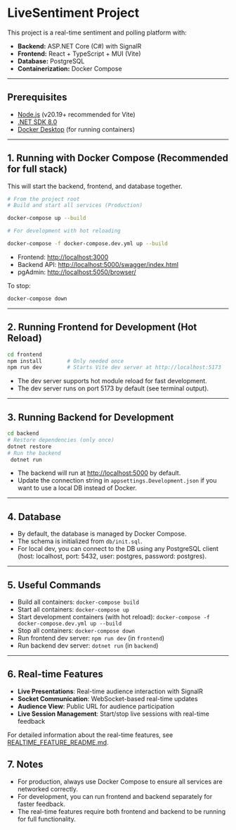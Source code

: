 # LiveSentiment Project

This project is a real-time sentiment and polling platform with:
- **Backend:** ASP.NET Core (C#) with SignalR
- **Frontend:** React + TypeScript + MUI (Vite)
- **Database:** PostgreSQL
- **Containerization:** Docker Compose

---

## Prerequisites
- [Node.js](https://nodejs.org/) (v20.19+ recommended for Vite)
- [.NET SDK 8.0](https://dotnet.microsoft.com/en-us/download/dotnet/8.0)
- [Docker Desktop](https://www.docker.com/products/docker-desktop/) (for running containers)

---

## 1. Running with Docker Compose (Recommended for full stack)

This will start the backend, frontend, and database together.

```sh
# From the project root
# Build and start all services (Production)

docker-compose up --build

# For development with hot reloading

docker-compose -f docker-compose.dev.yml up --build
```

- Frontend: [http://localhost:3000](http://localhost:3000)
- Backend API: [http://localhost:5000/swagger/index.html](http://localhost:5000/swagger/index.html)
- pgAdmin: [http://localhost:5050/browser/](http://localhost:5050/browser/)

To stop:
```sh
docker-compose down
```

---

## 2. Running Frontend for Development (Hot Reload)

```sh
cd frontend
npm install        # Only needed once
npm run dev        # Starts Vite dev server at http://localhost:5173
```

- The dev server supports hot module reload for fast development.
- The dev server runs on port 5173 by default (see terminal output).

---

## 3. Running Backend for Development

```sh
cd backend
# Restore dependencies (only once)
dotnet restore
# Run the backend
 dotnet run
```

- The backend will run at [http://localhost:5000](http://localhost:5000) by default.
- Update the connection string in `appsettings.Development.json` if you want to use a local DB instead of Docker.

---

## 4. Database
- By default, the database is managed by Docker Compose.
- The schema is initialized from `db/init.sql`.
- For local dev, you can connect to the DB using any PostgreSQL client (host: localhost, port: 5432, user: postgres, password: postgres).

---

## 5. Useful Commands

- Build all containers: `docker-compose build`
- Start all containers: `docker-compose up`
- Start development containers (with hot reload): `docker-compose -f docker-compose.dev.yml up --build`
- Stop all containers: `docker-compose down`
- Run frontend dev server: `npm run dev` (in `frontend`)
- Run backend dev server: `dotnet run` (in `backend`)

---

## 6. Real-time Features
- **Live Presentations**: Real-time audience interaction with SignalR
- **Socket Communication**: WebSocket-based real-time updates
- **Audience View**: Public URL for audience participation
- **Live Session Management**: Start/stop live sessions with real-time feedback

For detailed information about the real-time features, see [REALTIME_FEATURE_README.md](./REALTIME_FEATURE_README.md).

## 7. Notes
- For production, always use Docker Compose to ensure all services are networked correctly.
- For development, you can run frontend and backend separately for faster feedback.
- The real-time features require both frontend and backend to be running for full functionality. 